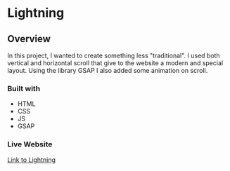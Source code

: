 # Lightning

## Overview
In this project, I wanted to create something less "traditional".
I used both vertical and horizontal scroll that give to the website a modern and special layout.
Using the library GSAP I also added some animation on scroll.


### Built with
- HTML
- CSS
- JS
- GSAP

### Live Website
[Link to Lightning](https://desmavi.github.io/lightning/)
